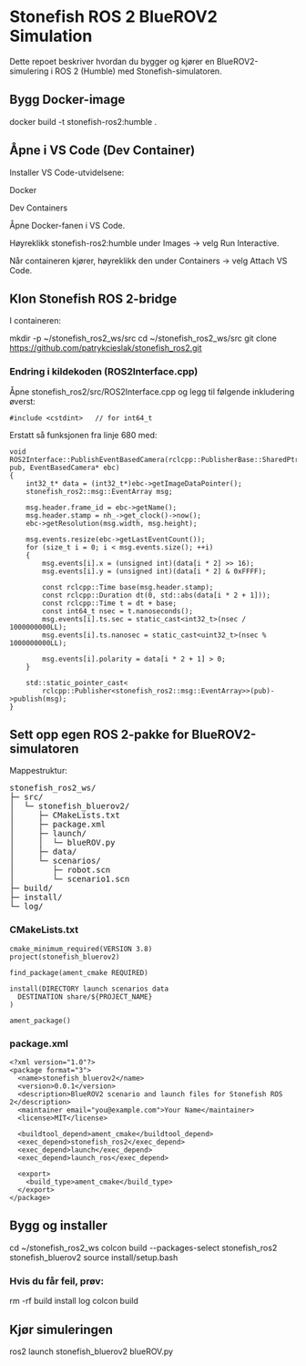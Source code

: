 # Stonefish ROS 2 BlueROV2 Simulation

Dette repoet beskriver hvordan du bygger og kjører en BlueROV2-simulering i ROS 2 (Humble) med Stonefish-simulatoren.

## Bygg Docker-image

docker build -t stonefish-ros2:humble .

## Åpne i VS Code (Dev Container)

Installer VS Code-utvidelsene:

Docker

Dev Containers

Åpne Docker-fanen i VS Code.

Høyreklikk stonefish-ros2:humble under Images -> velg Run Interactive.

Når containeren kjører, høyreklikk den under Containers -> velg Attach VS Code.

## Klon Stonefish ROS 2-bridge

I containeren:

mkdir -p ~/stonefish_ros2_ws/src
cd ~/stonefish_ros2_ws/src
git clone https://github.com/patrykcieslak/stonefish_ros2.git

### Endring i kildekoden (ROS2Interface.cpp)

Åpne stonefish_ros2/src/ROS2Interface.cpp og legg til følgende inkludering øverst:

```
#include <cstdint>   // for int64_t
```

Erstatt så funksjonen fra linje 680 med:

```
void ROS2Interface::PublishEventBasedCamera(rclcpp::PublisherBase::SharedPtr pub, EventBasedCamera* ebc)
{
    int32_t* data = (int32_t*)ebc->getImageDataPointer();
    stonefish_ros2::msg::EventArray msg;

    msg.header.frame_id = ebc->getName();
    msg.header.stamp = nh_->get_clock()->now();
    ebc->getResolution(msg.width, msg.height);

    msg.events.resize(ebc->getLastEventCount());
    for (size_t i = 0; i < msg.events.size(); ++i)
    {
        msg.events[i].x = (unsigned int)(data[i * 2] >> 16);
        msg.events[i].y = (unsigned int)(data[i * 2] & 0xFFFF);

        const rclcpp::Time base(msg.header.stamp);
        const rclcpp::Duration dt(0, std::abs(data[i * 2 + 1]));
        const rclcpp::Time t = dt + base;
        const int64_t nsec = t.nanoseconds();
        msg.events[i].ts.sec = static_cast<int32_t>(nsec / 1000000000LL);
        msg.events[i].ts.nanosec = static_cast<uint32_t>(nsec % 1000000000LL);

        msg.events[i].polarity = data[i * 2 + 1] > 0;
    }

    std::static_pointer_cast<
        rclcpp::Publisher<stonefish_ros2::msg::EventArray>>(pub)->publish(msg);
}
```

## Sett opp egen ROS 2-pakke for BlueROV2-simulatoren

Mappestruktur:

<pre>
stonefish_ros2_ws/
├─ src/
│  └─ stonefish_bluerov2/
│     ├─ CMakeLists.txt
│     ├─ package.xml
│     ├─ launch/
│     │  └─ blueROV.py
│     ├─ data/
│     └─ scenarios/
│        ├─ robot.scn
│        └─ scenario1.scn
├─ build/
├─ install/
└─ log/
</pre>

### CMakeLists.txt
```
cmake_minimum_required(VERSION 3.8)
project(stonefish_bluerov2)

find_package(ament_cmake REQUIRED)

install(DIRECTORY launch scenarios data
  DESTINATION share/${PROJECT_NAME}
)

ament_package()
```

### package.xml

```
<?xml version="1.0"?>
<package format="3">
  <name>stonefish_bluerov2</name>
  <version>0.0.1</version>
  <description>BlueROV2 scenario and launch files for Stonefish ROS 2</description>
  <maintainer email="you@example.com">Your Name</maintainer>
  <license>MIT</license>

  <buildtool_depend>ament_cmake</buildtool_depend>
  <exec_depend>stonefish_ros2</exec_depend>
  <exec_depend>launch</exec_depend>
  <exec_depend>launch_ros</exec_depend>

  <export>
    <build_type>ament_cmake</build_type>
  </export>
</package>
```

## Bygg og installer
cd ~/stonefish_ros2_ws
colcon build --packages-select stonefish_ros2 stonefish_bluerov2
source install/setup.bash


### Hvis du får feil, prøv:

rm -rf build install log
colcon build

## Kjør simuleringen
ros2 launch stonefish_bluerov2 blueROV.py